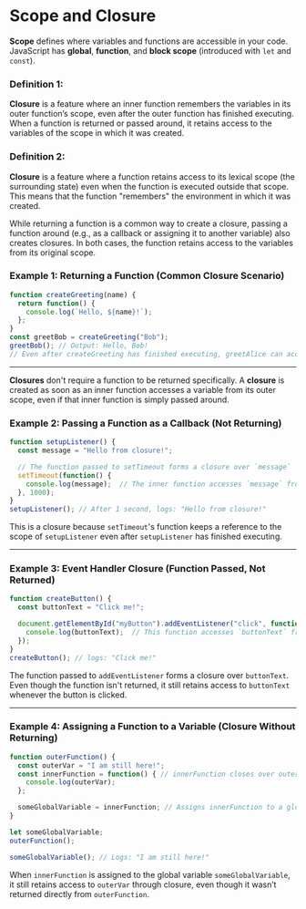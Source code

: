 # Scope and Closure

**Scope** defines where variables and functions are accessible in your code.  
JavaScript has **global**, **function**, and **block scope** (introduced with `let` and `const`).  

### Definition 1:  
**Closure** is a feature where an inner function remembers the variables in its outer function’s scope, even after the outer function has finished executing. When a function is returned or passed around, it retains access to the variables of the scope in which it was created.

### Definition 2:  
**Closure** is a feature where a function retains access to its lexical scope (the surrounding state) even when the function is executed outside that scope. This means that the function "remembers" the environment in which it was created.

While returning a function is a common way to create a closure, passing a function around (e.g., as a callback or assigning it to another variable) also creates closures. In both cases, the function retains access to the variables from its original scope.

### Example 1: Returning a Function (Common Closure Scenario)
```js
function createGreeting(name) {
  return function() {
    console.log(`Hello, ${name}!`);
  };
}
const greetBob = createGreeting("Bob");
greetBob(); // Output: Hello, Bob!
// Even after createGreeting has finished executing, greetAlice can access name.
```

---
**Closures** don't require a function to be returned specifically. A **closure** is created as soon as an inner function accesses a variable from its outer scope, even if that inner function is simply passed around.

### Example 2: Passing a Function as a Callback (Not Returning)
```js
function setupListener() {
  const message = "Hello from closure!";

  // The function passed to setTimeout forms a closure over `message`
  setTimeout(function() {
    console.log(message);  // The inner function accesses `message` from `setupListener`'s scope
  }, 1000);
}
setupListener(); // After 1 second, logs: "Hello from closure!"
```
This is a closure because `setTimeout`'s function keeps a reference to the scope of `setupListener` even after `setupListener` has finished executing.

---
### Example 3: Event Handler Closure (Function Passed, Not Returned)
```js
function createButton() {
  const buttonText = "Click me!";

  document.getElementById("myButton").addEventListener("click", function() {
    console.log(buttonText);  // This function accesses `buttonText` from `createButton`'s scope
  });
}
createButton(); // logs: "Click me!"
```
The function passed to `addEventListener` forms a closure over `buttonText`. Even though the function isn't returned, it still retains access to `buttonText` whenever the button is clicked.

---
### Example 4: Assigning a Function to a Variable (Closure Without Returning)
```js
function outerFunction() {
  const outerVar = "I am still here!";
  const innerFunction = function() { // innerFunction closes over outerVar
    console.log(outerVar);
  };

  someGlobalVariable = innerFunction; // Assigns innerFunction to a global variable
}

let someGlobalVariable;
outerFunction();

someGlobalVariable(); // Logs: "I am still here!"
```
When `innerFunction` is assigned to the global variable `someGlobalVariable`, it still retains access to `outerVar` through closure, even though it wasn’t returned directly from `outerFunction`.
